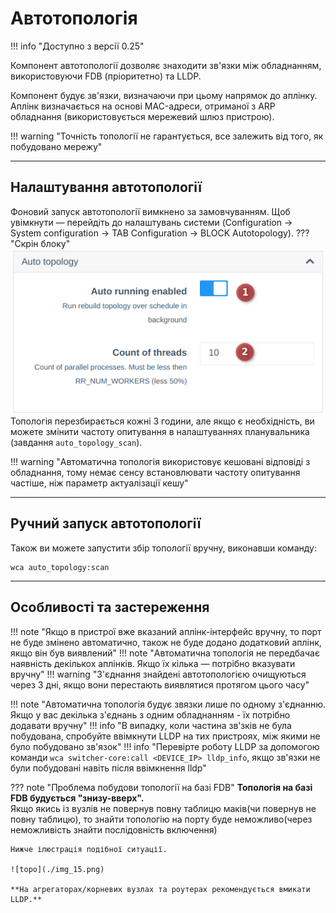 # Автотопологія

!!! info "Доступно з версії 0.25"

Компонент автотопології дозволяє знаходити зв'язки між обладнанням, використовуючи FDB (пріоритетно) та LLDP.

Компонент будує зв'язки, визначаючи при цьому напрямок до аплінку.
Аплінк визначається на основі MAC-адреси, отриманої з ARP обладнання (використовується мережевий шлюз пристрою).

!!! warning "Точність топології не гарантується, все залежить від того, як побудовано мережу"

---

## Налаштування автотопології

Фоновий запуск автотопології вимкнено за замовчуванням.
Щоб увімкнути — перейдіть до налаштувань системи (Configuration -> System configuration -> TAB Configuration -> BLOCK Autotopology).
??? "Скрін блоку"
    ![img_10.png](img_10.png)
Топологія перезбирається кожні 3 години, але якщо є необхідність, ви можете змінити частоту опитування в налаштуваннях планувальника (завдання `auto_topology_scan`).

!!! warning "Автоматична топологія використовує кешовані відповіді з обладнання, тому немає сенсу встановлювати частоту опитування частіше, ніж параметр актуалізації кешу"

---

## Ручний запуск автотопології

Також ви можете запустити збір топології вручну, виконавши команду:
```shell
wca auto_topology:scan
```

---

## Особливості та застереження
!!! note "Якщо в пристрої вже вказаний аплінк-інтерфейс вручну, то порт не буде змінено автоматично, також не буде додано додатковий аплінк, якщо він був виявлений"
!!! note "Автоматична топологія не передбачає наявність декількох аплінків. Якщо їх кілька — потрібно вказувати вручну"
!!! warning "З'єднання знайдені автотопологією очищуються через 3 дні, якщо вони перестають виявлятися протягом цього часу"

!!! note "Автоматична топологія будує звязки лише по одному з'єднанню. Якщо у вас декілька з'єднань з одним обладнанням - їх потрібно додавати вручну"
!!! info "В випадку, коли частина зв'зків не була побудована, спробуйте ввімкнути LLDP на тих пристроях, між якими не було побудовано зв'язок"
!!! info "Перевірте роботу LLDP за допомогою команди `wca switcher-core:call <DEVICE_IP> lldp_info`, якщо зв'язки не були побудовані навіть після ввімкнення lldp"

??? note "Проблема побудови топології на базі FDB"
    **Топологія на базі FDB будується "знизу-вверх".**      
    Якщо якись із вузлів не повернув повну таблицю маків(чи повернув не повну таблицю), то знайти топологію на порту буде неможливо(через неможливість знайти послідовність включення)      
    
    Нижче ілюстрація подібної ситуації.    
    
    ![topo](./img_15.png)
    
    **На агрегаторах/корневих вузлах та роутерах рекомендується вмикати LLDP.**

